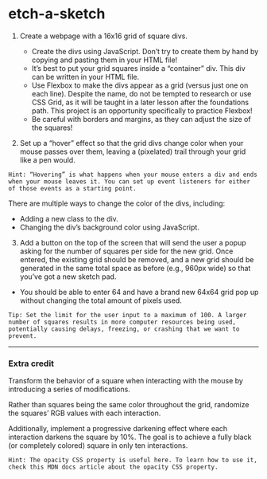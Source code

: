 # etch-a-sketch

1. Create a webpage with a 16x16 grid of square divs.

    - Create the divs using JavaScript. Don’t try to create them by hand by copying and pasting them in your HTML file!
    - It’s best to put your grid squares inside a “container” div. This div can be written in your HTML file.
    - Use Flexbox to make the divs appear as a grid (versus just one on each line). Despite the name, do not be tempted to research or use CSS Grid, as it will be taught in a later lesson after the foundations path. This project is an opportunity specifically to practice Flexbox!
    - Be careful with borders and margins, as they can adjust the size of the squares!

2. Set up a “hover” effect so that the grid divs change color when your mouse passes over them, leaving a (pixelated) trail through your grid like a pen would.

`Hint: “Hovering” is what happens when your mouse enters a div and ends when your mouse leaves it. You can set up event listeners for either of those events as a starting point.`

There are multiple ways to change the color of the divs, including:

- Adding a new class to the div.
- Changing the div’s background color using JavaScript.

3. Add a button on the top of the screen that will send the user a popup asking for the number of squares per side for the new grid. Once entered, the existing grid should be removed, and a new grid should be generated in the same total space as before (e.g., 960px wide) so that you’ve got a new sketch pad.

- You should be able to enter 64 and have a brand new 64x64 grid pop up without changing the total amount of pixels used.

`Tip: Set the limit for the user input to a maximum of 100. A larger number of squares results in more computer resources being used, potentially causing delays, freezing, or crashing that we want to prevent.`

---

### Extra credit

Transform the behavior of a square when interacting with the mouse by introducing a series of modifications.

Rather than squares being the same color throughout the grid, randomize the squares’ RGB values with each interaction.

Additionally, implement a progressive darkening effect where each interaction darkens the square by 10%. The goal is to achieve a fully black (or completely colored) square in only ten interactions.

`Hint: The opacity CSS property is useful here. To learn how to use it, check this MDN docs article about the opacity CSS property.`
